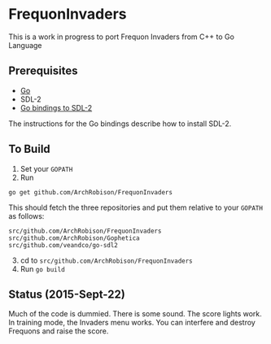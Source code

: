 # FrequonInvaders
This is a work in progress to port Frequon Invaders from C++ to Go Language

## Prerequisites
* [Go](https://golang.org/doc/install)
* SDL-2
* [Go bindings to SDL-2](https://github.com/veandco/go-sdl2)

The instructions for the Go bindings describe how to install SDL-2.

## To Build 
1. Set your `GOPATH`
2. Run 
```
go get github.com/ArchRobison/FrequonInvaders
```
This should fetch the three repositories and put them relative to your `GOPATH` as follows:
```
src/github.com/ArchRobison/FrequonInvaders
src/github.com/ArchRobison/Gophetica
src/github.com/veandco/go-sdl2
```
3. cd to `src/github.com/ArchRobison/FrequonInvaders`
4. Run `go build`

## Status (2015-Sept-22)

Much of the code is dummied.  There is some sound.  The score lights work.
In training mode, the Invaders menu works.
You can interfere and destroy Frequons and raise the score.
